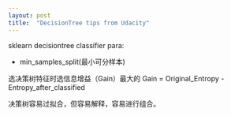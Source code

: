 ```yaml
---
layout: post
title:  "DecisionTree tips from Udacity"
---
```

sklearn decisiontree classifier para: 

* min_samples_split(最小可分样本)

选决策树特征时选信息增益（Gain）最大的 Gain = Original_Entropy - Entropy_after_classified

决策树容易过拟合，但容易解释，容易进行组合。



